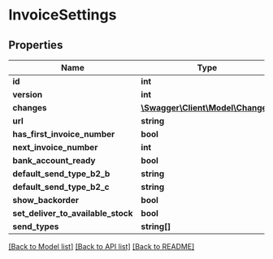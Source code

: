 # InvoiceSettings

## Properties
Name | Type | Description | Notes
------------ | ------------- | ------------- | -------------
**id** | **int** |  | [optional] 
**version** | **int** |  | [optional] 
**changes** | [**\Swagger\Client\Model\Change[]**](Change.md) |  | [optional] 
**url** | **string** |  | [optional] 
**has_first_invoice_number** | **bool** |  | [optional] 
**next_invoice_number** | **int** |  | [optional] 
**bank_account_ready** | **bool** |  | [optional] 
**default_send_type_b2_b** | **string** |  | [optional] 
**default_send_type_b2_c** | **string** |  | [optional] 
**show_backorder** | **bool** |  | [optional] 
**set_deliver_to_available_stock** | **bool** |  | [optional] 
**send_types** | **string[]** |  | [optional] 

[[Back to Model list]](../README.md#documentation-for-models) [[Back to API list]](../README.md#documentation-for-api-endpoints) [[Back to README]](../README.md)


